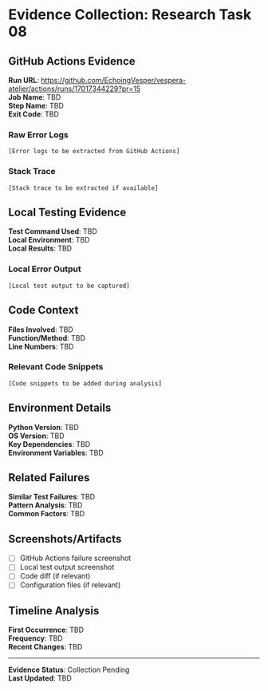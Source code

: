 # Evidence Collection: Research Task 08

## GitHub Actions Evidence

**Run URL**: <https://github.com/EchoingVesper/vespera-atelier/actions/runs/17017344229?pr=15>  
**Job Name**: TBD  
**Step Name**: TBD  
**Exit Code**: TBD  

### Raw Error Logs

```
[Error logs to be extracted from GitHub Actions]
```

### Stack Trace

```
[Stack trace to be extracted if available]
```

## Local Testing Evidence

**Test Command Used**: TBD  
**Local Environment**: TBD  
**Local Results**: TBD  

### Local Error Output

```
[Local test output to be captured]
```

## Code Context

**Files Involved**: TBD  
**Function/Method**: TBD  
**Line Numbers**: TBD  

### Relevant Code Snippets

```
[Code snippets to be added during analysis]
```

## Environment Details

**Python Version**: TBD  
**OS Version**: TBD  
**Key Dependencies**: TBD  
**Environment Variables**: TBD  

## Related Failures

**Similar Test Failures**: TBD  
**Pattern Analysis**: TBD  
**Common Factors**: TBD  

## Screenshots/Artifacts

- [ ] GitHub Actions failure screenshot
- [ ] Local test output screenshot
- [ ] Code diff (if relevant)
- [ ] Configuration files (if relevant)

## Timeline Analysis

**First Occurrence**: TBD  
**Frequency**: TBD  
**Recent Changes**: TBD  

---
**Evidence Status**: Collection Pending  
**Last Updated**: TBD
